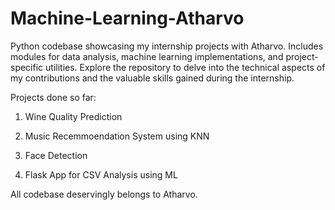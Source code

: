 # Machine-Learning-Atharvo
Python codebase showcasing my internship projects with Atharvo. Includes modules for data analysis, machine learning implementations, and project-specific utilities. Explore the repository to delve into the technical aspects of my contributions and the valuable skills gained during the internship. 

Projects done so far:

1. Wine Quality Prediction

2. Music Recemmoendation System using KNN

3. Face Detection

4. Flask App for CSV Analysis using ML

All codebase deservingly belongs to Atharvo.
